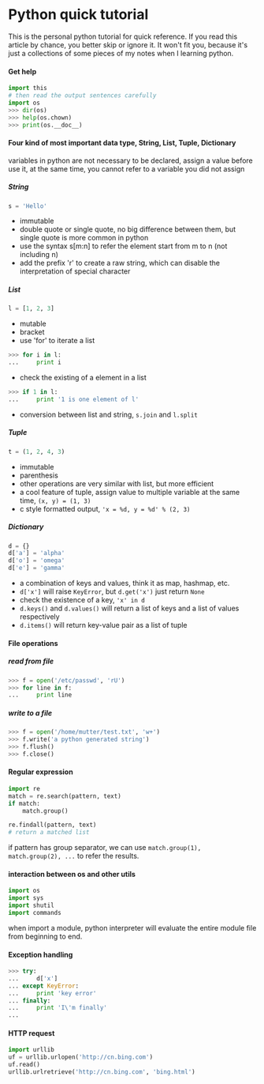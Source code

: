 # Python quick tutorial

This is the personal python tutorial for quick reference.
If you read this article by chance, you better skip or ignore it.
It won't fit you, because it's just a collections of some pieces of my notes when I learning python.

#### Get help
```python
import this
# then read the output sentences carefully
import os
>>> dir(os)
>>> help(os.chown)
>>> print(os.__doc__)
```

#### Four kind of most important data type, String, List, Tuple, Dictionary
variables in python are not necessary to be declared, assign a value before use it,
at the same time, you cannot refer to a variable you did not assign

##### String
```python
s = 'Hello'
```

- immutable
- double quote or single quote, no big difference between them, but single quote is more common in python
- use the syntax s[m:n] to refer the element start from m to n (not including n)
- add the prefix 'r' to create a raw string, which can disable the interpretation of special character

##### List
```python
l = [1, 2, 3]
```

- mutable
- bracket
- use 'for' to iterate a list

```python
>>> for i in l:
...     print i
```
- check the existing of a element in a list

```python
>>> if 1 in l:
...     print '1 is one element of l'
```
- conversion between list and string, `s.join` and `l.split`

##### Tuple
```python
t = (1, 2, 4, 3)
```

- immutable
- parenthesis
- other operations are very similar with list, but more efficient
- a cool feature of tuple, assign value to multiple variable at the same time, `(x, y) = (1, 3)`
- c style formatted output, `'x = %d, y = %d' % (2, 3)`

##### Dictionary
```python
d = {}
d['a'] = 'alpha'
d['o'] = 'omega'
d['e'] = 'gamma'
```

- a combination of keys and values, think it as map, hashmap, etc.
- `d['x']` will raise `KeyError`, but `d.get('x')` just return `None`
- check the existence of a key, `'x' in d`
- `d.keys()` and `d.values()` will return a list of keys and a list of values respectively
- `d.items()` will return key-value pair as a list of tuple

#### File operations

##### read from file

```python
>>> f = open('/etc/passwd', 'rU')
>>> for line in f:
...     print line
```

##### write to a file

```python
>>> f = open('/home/mutter/test.txt', 'w+')
>>> f.write('a python generated string')
>>> f.flush()
>>> f.close()
```

#### Regular expression
```python
import re
match = re.search(pattern, text)
if match:
    match.group()

re.findall(pattern, text)
# return a matched list
```
if pattern has group separator, we can use `match.group(1), match.group(2), ...` to refer the results.

#### interaction between os and other utils
```python
import os
import sys
import shutil
import commands
```
when import a module, python interpreter will evaluate the entire module file from beginning to end.

#### Exception handling
```python
>>> try:
...     d['x']
... except KeyError:
...     print 'key error'
... finally:
...     print 'I\'m finally'
... 
```

#### HTTP request
```python
import urllib
uf = urllib.urlopen('http://cn.bing.com')
uf.read()
urllib.urlretrieve('http://cn.bing.com', 'bing.html')
```
